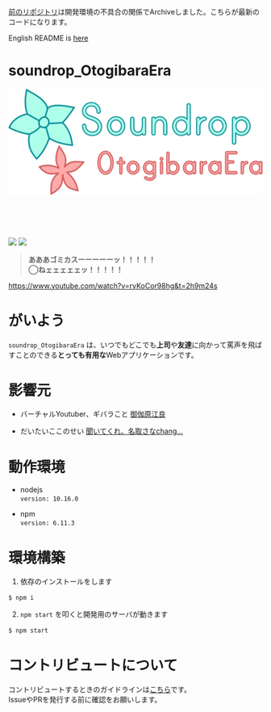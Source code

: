 [前のリポジトリ](https://github.com/huequica/Archive_soundrop_OtogibaraEra)は開発環境の不具合の関係でArchiveしました。こちらが最新のコードになります。

English README is [here](README.md)

# soundrop_OtogibaraEra
<div align="center">
	<img src="README_images/Logo.png" alt="Soundrop_OtogibaraEra">
	<br>
	<br>
	<br>
	<br>
	<br>
</div>


[<img src="https://img.shields.io/badge/netlify-Success-00C7B7.svg?logo=netlify&style=popout">](https://app.netlify.com/sites/suspicious-curran-504da5/deploys)
[<img src="https://img.shields.io/badge/CircleCI-Passing-343434.svg?logo=circleci&style=popout">](https://circleci.com/gh/huequica/soundrop_OtogibaraEra)
>**あああゴミカスーーーーーッ！！！！！**  
>**◯ねェェェェェッ！！！！！**

https://www.youtube.com/watch?v=ryKoCor98hg&t=2h9m24s  

# がいよう
`soundrop_OtogibaraEra` は、いつでもどこでも**上司**や**友達**に向かって罵声を飛ばすことのできる**とっても有用な**Webアプリケーションです。

# 影響元

+ バーチャルYoutuber、ギバラこと [御伽原江良](https://www.youtube.com/channel/UCwQ9Uv-m8xkE5PzRc7Bqx3Q)

+ だいたいここのせい [聞いてくれ、名取さなchang...](http://finderojisan.info/natori/)

# 動作環境

+ nodejs  
  `version: 10.16.0`

+ npm  
  `version: 6.11.3`

# 環境構築

1. 依存のインストールをします

```bash
$ npm i
```

2. `npm start` を叩くと開発用のサーバが動きます

```bash
$ npm start
```

# コントリビュートについて
コントリビュートするときのガイドラインは[こちら](.github/contributing_ja.md)です。  
IssueやPRを発行する前に確認をお願いします。